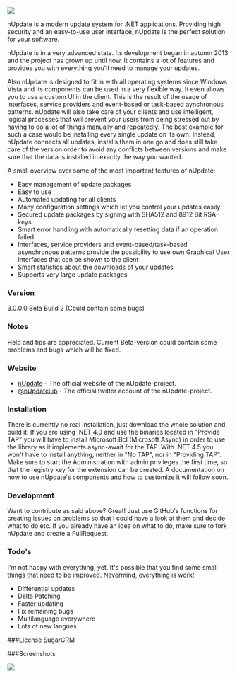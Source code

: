 ![](http://www.nupdate.net/titlelogo.png)

nUpdate is a modern update system for .NET applications.
Providing high security and an easy-to-use user interface, nUpdate is the perfect solution for your software.

nUpdate is in a very advanced state. Its development began in autumn 2013 and the project has grown up until now. It contains a lot of features and provides you with everything you'll need to manage your updates.

Also nUpdate is designed to fit in with all operating systems since Windows Vista and its components can be used in a very flexible way. It even allows you to use a custom UI in the client. This is the result of the usage of interfaces, service providers and event-based or task-based aynchronous patterns. nUpdate will also take care of your clients and use intelligent, logical processes that will prevent your users from being stressed out by having to do a lot of things manually and repeatedly. The best example for such a case would be installing every single update on its own. Instead, nUpdate connects all updates, installs them in one go and does still take care of the version order to avoid any conflicts between versions and make sure that the data is installed in exactly the way you wanted.

A small overview over some of the most important features of nUpdate:

- Easy management of update packages
- Easy to use
- Automated updating for all clients
- Many configuration settings which let you control your updates easily
- Secured update packages by signing with SHA512 and 8912 Bit RSA-keys
- Smart error handling with automatically resetting data if an operation failed
- Interfaces, service providers and event-based/task-based asynchronous patterns provide the possibility to use own Graphical User Interfaces that can be shown to the client
- Smart statistics about the downloads of your updates
- Supports very large update packages
 
### Version
3.0.0.0 Beta Build 2 (Could contain some bugs)

### Notes
Help and tips are appreciated. Current Beta-version could contain some problems and bugs which will be fixed.

### Website
* [nUpdate] - The official website of the nUpdate-project.
* [@nUpdateLib] - The official twitter account of the nUpdate-project.

### Installation

There is currently no real installation, just download the whole solution and build it. If you are using .NET 4.0 and use the binaries located in "Provide TAP" you will have to install Microsoft.Bcl (Microsoft Async) in order to use the library as it implements async-await for the TAP. With .NET 4.5 you won't have to install anything, neither in "No TAP", nor in "Providing TAP". Make sure to start the Administration with admin privileges the first time, so that the registry key for the extension can be created.
A documentation on how to use nUpdate's components and how to customize it will follow soon.

### Development

Want to contribute as said above? Great!
Just use GitHub's functions for creating issues on problems so that I could have a look at them and decide what to do etc. If you already have an idea on what to do, make sure to fork nUpdate and create a PullRequest.

### Todo's
I'm not happy with everything, yet. It's possible that you find some small things that need to be improved. Nevermind, everything is work!

- Differential updates
- Delta Patching
- Faster updating
- Fix remaining bugs
- Multilanguage everywhere
- Lots of new langues

###License
SugarCRM

[nUpdate]:http://www.nupdate.net/
[@nUpdateLib]:http://twitter.com/nUpdateLib

###Screenshots

![](http://www.trade-programming.de/pixelkram/uocdslqkfj.png)
